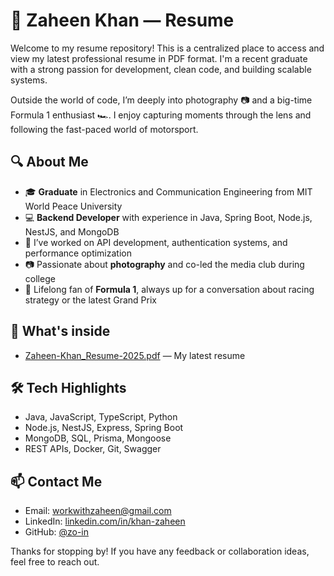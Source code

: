 # 📄 Zaheen Khan — Resume

Welcome to my resume repository! This is a centralized place to access and view my latest professional resume in PDF format. I'm a recent graduate with a strong passion for development, clean code, and building scalable systems.  

Outside the world of code, I’m deeply into photography 📷 and a big-time Formula 1 enthusiast 🏎️. I enjoy capturing moments through the lens and following the fast-paced world of motorsport.

## 🔍 About Me

- 🎓 **Graduate** in Electronics and Communication Engineering from MIT World Peace University
- 💻 **Backend Developer** with experience in Java, Spring Boot, Node.js, NestJS, and MongoDB
- 🔧 I’ve worked on API development, authentication systems, and performance optimization
- 📷 Passionate about **photography** and co-led the media club during college
- 🏁 Lifelong fan of **Formula 1**, always up for a conversation about racing strategy or the latest Grand Prix

## 📂 What's inside

- [Zaheen-Khan_Resume-2025.pdf](https://zo-in.github.io/resume/Zaheen-Khan_Resume-2025.pdf) — My latest resume

## 🛠 Tech Highlights

- Java, JavaScript, TypeScript, Python  
- Node.js, NestJS, Express, Spring Boot  
- MongoDB, SQL, Prisma, Mongoose  
- REST APIs, Docker, Git, Swagger  

## 📫 Contact Me

- Email: [workwithzaheen@gmail.com](mailto:workwithzaheen@gmail.com)  
- LinkedIn: [linkedin.com/in/khan-zaheen](https://www.linkedin.com/in/khan-zaheen/)  
- GitHub: [@zo-in](https://github.com/zo-in)  

Thanks for stopping by! If you have any feedback or collaboration ideas, feel free to reach out.
